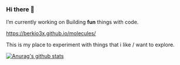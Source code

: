 ### Hi there 👋
I’m currently working on Building **fun** things with code. 

https://berkio3x.github.io/molecules/

This is my place to experiment with things that i like / want to explore.
<p align="center">

 [![Anurag's github stats](https://github-readme-stats.vercel.app/api?username=berkio3x&show_icons=true&theme=gruvbox)](https://github.com/berkio3x/github-readme-stats)


